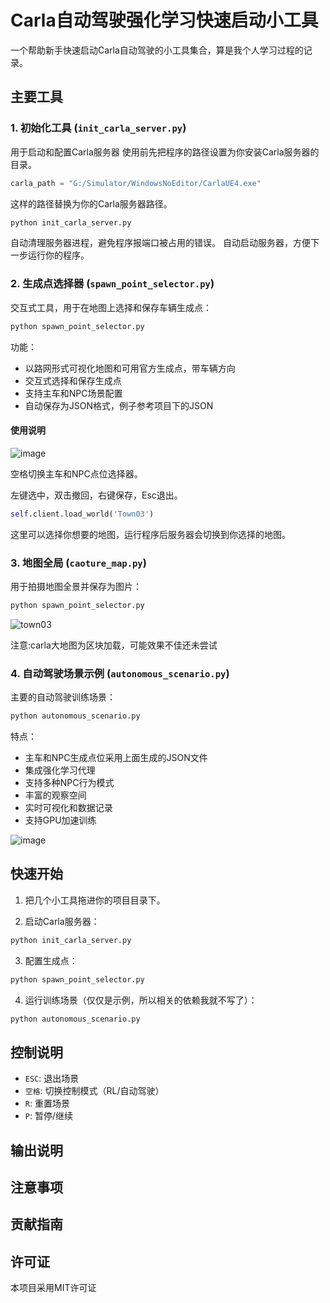 # Carla自动驾驶强化学习快速启动小工具

一个帮助新手快速启动Carla自动驾驶的小工具集合，算是我个人学习过程的记录。



## 主要工具

### 1. 初始化工具 (`init_carla_server.py`)
用于启动和配置Carla服务器
使用前先把程序的路径设置为你安装Carla服务器的目录。
```python
carla_path = "G:/Simulator/WindowsNoEditor/CarlaUE4.exe"
```
这样的路径替换为你的Carla服务器路径。


```bash
python init_carla_server.py
```
自动清理服务器进程，避免程序报端口被占用的错误。
自动启动服务器，方便下一步运行你的程序。

### 2. 生成点选择器 (`spawn_point_selector.py`)
交互式工具，用于在地图上选择和保存车辆生成点：
```bash
python spawn_point_selector.py
```
功能：
- 以路网形式可视化地图和可用官方生成点，带车辆方向
- 交互式选择和保存生成点
- 支持主车和NPC场景配置
- 自动保存为JSON格式，例子参考项目下的JSON
#### 使用说明
![image](https://github.com/user-attachments/assets/fe608ef7-2aca-4f03-9d41-8773fb776a13)

空格切换主车和NPC点位选择器。

左键选中，双击撤回，右键保存，Esc退出。

```python
self.client.load_world('Town03')
```
这里可以选择你想要的地图，运行程序后服务器会切换到你选择的地图。
### 3. 地图全局 (`caoture_map.py`)
用于拍摄地图全景并保存为图片：
```bash
python spawn_point_selector.py
```
![town03](https://github.com/user-attachments/assets/3908304f-ad63-4933-8d04-d5022c2e3c59)

注意:carla大地图为区块加载，可能效果不佳还未尝试

### 4. 自动驾驶场景示例 (`autonomous_scenario.py`)
主要的自动驾驶训练场景：
```bash
python autonomous_scenario.py
```
特点：
- 主车和NPC生成点位采用上面生成的JSON文件
- 集成强化学习代理
- 支持多种NPC行为模式
- 丰富的观察空间
- 实时可视化和数据记录
- 支持GPU加速训练

![image](https://github.com/user-attachments/assets/d8ef7940-47f7-464c-b399-cb1091d4b910)


## 快速开始

1. 把几个小工具拖进你的项目目录下。

2. 启动Carla服务器：
```bash
python init_carla_server.py
```

3. 配置生成点：
```bash
python spawn_point_selector.py
```

4. 运行训练场景（仅仅是示例，所以相关的依赖我就不写了）：
```bash
python autonomous_scenario.py
```

## 控制说明

- `ESC`: 退出场景
- `空格`: 切换控制模式（RL/自动驾驶）
- `R`: 重置场景
- `P`: 暂停/继续

## 输出说明


## 注意事项



## 贡献指南



## 许可证

本项目采用MIT许可证
